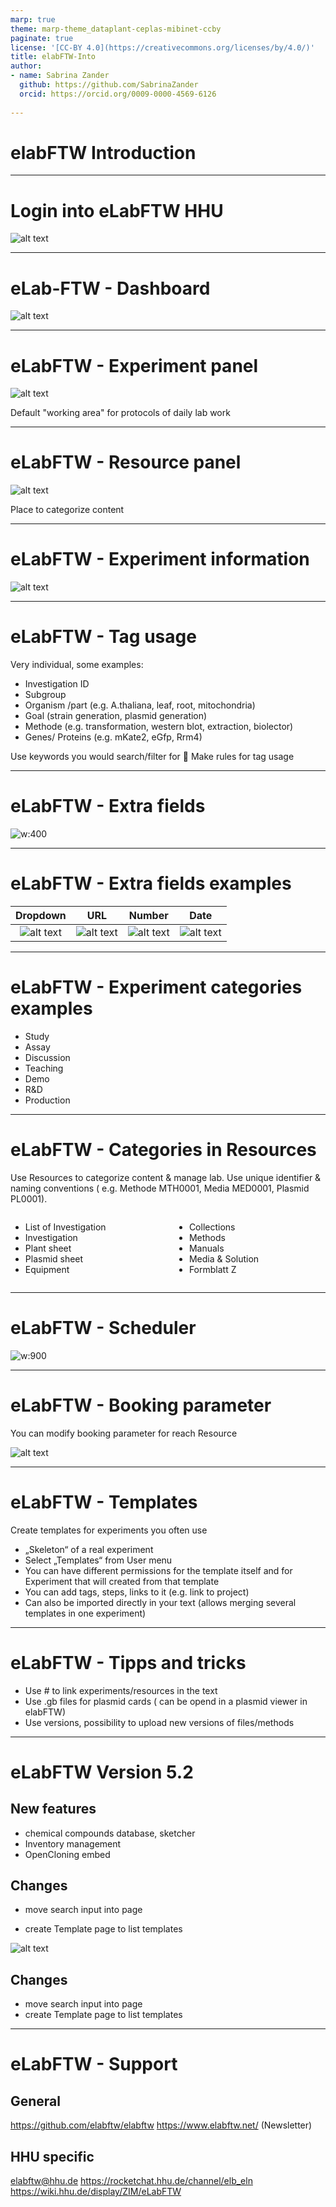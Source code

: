 ```yaml
---
marp: true
theme: marp-theme_dataplant-ceplas-mibinet-ccby
paginate: true
license: '[CC-BY 4.0](https://creativecommons.org/licenses/by/4.0/)'
title: elabFTW-Into
author:
- name: Sabrina Zander
  github: https://github.com/SabrinaZander
  orcid: https://orcid.org/0009-0000-4569-6126
 
---
```

# elabFTW Introduction

---
# Login into eLabFTW HHU


![alt text](../../../public/images-tm/elabftw/elabftw-hhu-login.png)

---

# eLab-FTW - Dashboard


![alt text](../../../public/images-tm/elabFTW/elabFTW-dashboard.png)

---

# eLabFTW - Experiment panel


![alt text](../../../public/images-tm/elabFTW/elabFTW-experiment-panel.png)

Default "working area" for protocols of daily lab work

---

# eLabFTW - Resource panel


![alt text](../../../public/images-tm/elabFTW/elabFTW-resource-panel.png)

Place to categorize content

---

# eLabFTW - Experiment information


![alt text](../../../public/images-tm/elabFTW/elabftw-experiment-settings.png)

---

# eLabFTW - Tag usage

Very individual, some examples:
- Investigation ID
- Subgroup
- Organism /part (e.g. A.thaliana, leaf, root, mitochondria)
- Goal (strain generation, plasmid generation)
- Methode (e.g. transformation, western blot, extraction, biolector)
- Genes/ Proteins (e.g. mKate2, eGfp, Rrm4)

Use keywords you would search/filter for
:pencil: Make rules for tag usage 

---

# eLabFTW - Extra fields

![w:400](../../../public/images-tm/elabFTW/elabftw-extra-field.png)

---

# eLabFTW - Extra fields examples 

Dropdown            |  URL | Number          |  Date
:-------------------------:|:-------------------------:|:-------------------------:|:-------------------------:
![alt text](../../../public/images-tm/elabFTW/elabftw-extra-field-ex1.png)  |  ![alt text](../../../public/images-tm/elabFTW/elabftw-extra-field-ex2.png) | ![alt text](../../../public/images-tm/elabFTW/elabftw-extra-field-ex3.png) | ![alt text](../../../public/images-tm/elabFTW/elabftw-extra-field-ex4.png)

---

# eLabFTW - Experiment categories examples

- Study
- Assay
- Discussion
- Teaching
- Demo
- R&D
- Production

---

# eLabFTW - Categories in Resources 

Use Resources to categorize content & manage lab.
Use unique identifier & naming conventions ( e.g. Methode MTH0001, Media MED0001, Plasmid PL0001).

<div style="display: flex; justify-content: space-between;">

<div style="width: 48%;">


- List of Investigation
- Investigation
- Plant sheet
- Plasmid sheet
- Equipment

</div>

<div style="width: 48%;">

- Collections
- Methods
- Manuals
- Media & Solution
- Formblatt Z

</div>

</div>

  

---

# eLabFTW - Scheduler

![w:900](../../../public/images-tm/elabFTW/elabftw-scheduler.png)

---

# eLabFTW - Booking parameter

You can modify booking parameter for reach Resource

![alt text](../../../public/images-tm/elabFTW/elabftw-booking-parameter.png)

---

# eLabFTW - Templates
Create templates for experiments you often use

- „Skeleton“ of a real experiment 
- Select „Templates“ from User menu
- You can have different permissions for the template itself and for Experiment that will created from that template 
- You can add tags, steps, links to it (e.g. link to project)
- Can also be imported directly in your text (allows merging several templates in one experiment)

---

# eLabFTW - Tipps and tricks
- Use # to link experiments/resources in the text
- Use .gb files for plasmid cards ( can be opend in a plasmid viewer in elabFTW) 
- Use versions, possibility to upload new versions of files/methods


---
# eLabFTW Version 5.2 

<div class="two-columns">
  <div>

 ## New features
- chemical compounds database, sketcher
- Inventory management 
- OpenCloning embed

## Changes
- move search input into page 
- create Template page to list templates 
  </div>

  <div>
  
  ![alt text](../../../slide-decks/2025-05-26_mibinet-arc-elabFTW-training/images/elab2arc/elabftw-5_2.png)

  </div>
</div>

## Changes
- move search input into page 
- create Template page to list templates 

---
# eLabFTW - Support

## General
https://github.com/elabftw/elabftw 
https://www.elabftw.net/ (Newsletter)



## HHU specific
elabftw@hhu.de
https://rocketchat.hhu.de/channel/elb_eln
https://wiki.hhu.de/display/ZIM/eLabFTW

